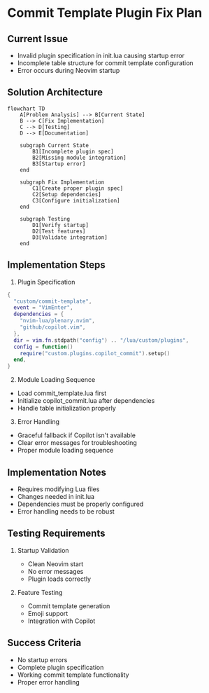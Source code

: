 # Commit Template Plugin Fix Plan

## Current Issue
- Invalid plugin specification in init.lua causing startup error
- Incomplete table structure for commit template configuration
- Error occurs during Neovim startup

## Solution Architecture
```mermaid
flowchart TD
    A[Problem Analysis] --> B[Current State]
    B --> C[Fix Implementation]
    C --> D[Testing]
    D --> E[Documentation]

    subgraph Current State
        B1[Incomplete plugin spec]
        B2[Missing module integration]
        B3[Startup error]
    end

    subgraph Fix Implementation
        C1[Create proper plugin spec]
        C2[Setup dependencies]
        C3[Configure initialization]
    end

    subgraph Testing
        D1[Verify startup]
        D2[Test features]
        D3[Validate integration]
    end
```

## Implementation Steps

1. Plugin Specification
```lua
{
  "custom/commit-template",
  event = "VimEnter",
  dependencies = {
    "nvim-lua/plenary.nvim",
    "github/copilot.vim",
  },
  dir = vim.fn.stdpath("config") .. "/lua/custom/plugins",
  config = function()
    require("custom.plugins.copilot_commit").setup()
  end,
}
```

2. Module Loading Sequence
- Load commit_template.lua first
- Initialize copilot_commit.lua after dependencies
- Handle table initialization properly

3. Error Handling
- Graceful fallback if Copilot isn't available
- Clear error messages for troubleshooting
- Proper module loading sequence

## Implementation Notes
- Requires modifying Lua files
- Changes needed in init.lua
- Dependencies must be properly configured
- Error handling needs to be robust

## Testing Requirements
1. Startup Validation
   - Clean Neovim start
   - No error messages
   - Plugin loads correctly

2. Feature Testing
   - Commit template generation
   - Emoji support
   - Integration with Copilot

## Success Criteria
- No startup errors
- Complete plugin specification
- Working commit template functionality
- Proper error handling